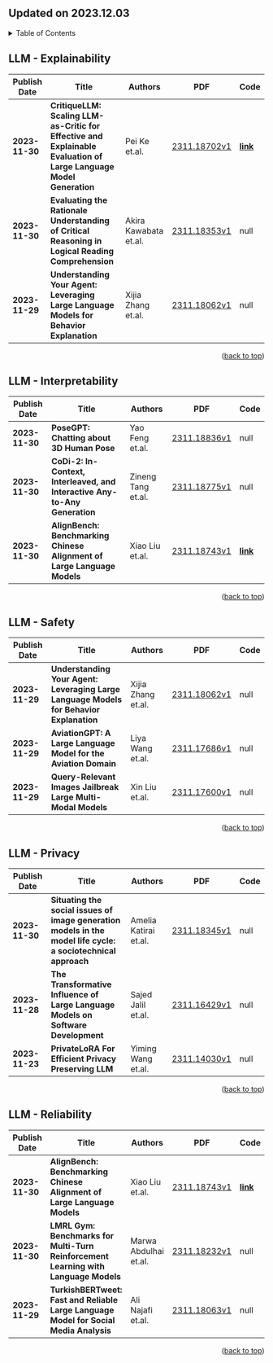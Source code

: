 ## Updated on 2023.12.03

<details>
  <summary>Table of Contents</summary>
  <ol>
    <li><a href=#LLM---Explainability>LLM - Explainability</a></li>
    <li><a href=#LLM---Interpretability>LLM - Interpretability</a></li>
    <li><a href=#LLM---Safety>LLM - Safety</a></li>
    <li><a href=#LLM---Privacy>LLM - Privacy</a></li>
    <li><a href=#LLM---Reliability>LLM - Reliability</a></li>
  </ol>
</details>

## LLM - Explainability

|Publish Date|Title|Authors|PDF|Code|
|---|---|---|---|---|
|**2023-11-30**|**CritiqueLLM: Scaling LLM-as-Critic for Effective and Explainable Evaluation of Large Language Model Generation**|Pei Ke et.al.|[2311.18702v1](http://arxiv.org/abs/2311.18702v1)|**[link](https://github.com/thu-coai/critiquellm)**|
|**2023-11-30**|**Evaluating the Rationale Understanding of Critical Reasoning in Logical Reading Comprehension**|Akira Kawabata et.al.|[2311.18353v1](http://arxiv.org/abs/2311.18353v1)|null|
|**2023-11-29**|**Understanding Your Agent: Leveraging Large Language Models for Behavior Explanation**|Xijia Zhang et.al.|[2311.18062v1](http://arxiv.org/abs/2311.18062v1)|null|

<p align=right>(<a href=#Updated-on-20231203>back to top</a>)</p>

## LLM - Interpretability

|Publish Date|Title|Authors|PDF|Code|
|---|---|---|---|---|
|**2023-11-30**|**PoseGPT: Chatting about 3D Human Pose**|Yao Feng et.al.|[2311.18836v1](http://arxiv.org/abs/2311.18836v1)|null|
|**2023-11-30**|**CoDi-2: In-Context, Interleaved, and Interactive Any-to-Any Generation**|Zineng Tang et.al.|[2311.18775v1](http://arxiv.org/abs/2311.18775v1)|null|
|**2023-11-30**|**AlignBench: Benchmarking Chinese Alignment of Large Language Models**|Xiao Liu et.al.|[2311.18743v1](http://arxiv.org/abs/2311.18743v1)|**[link](https://github.com/thudm/alignbench)**|

<p align=right>(<a href=#Updated-on-20231203>back to top</a>)</p>

## LLM - Safety

|Publish Date|Title|Authors|PDF|Code|
|---|---|---|---|---|
|**2023-11-29**|**Understanding Your Agent: Leveraging Large Language Models for Behavior Explanation**|Xijia Zhang et.al.|[2311.18062v1](http://arxiv.org/abs/2311.18062v1)|null|
|**2023-11-29**|**AviationGPT: A Large Language Model for the Aviation Domain**|Liya Wang et.al.|[2311.17686v1](http://arxiv.org/abs/2311.17686v1)|null|
|**2023-11-29**|**Query-Relevant Images Jailbreak Large Multi-Modal Models**|Xin Liu et.al.|[2311.17600v1](http://arxiv.org/abs/2311.17600v1)|null|

<p align=right>(<a href=#Updated-on-20231203>back to top</a>)</p>

## LLM - Privacy

|Publish Date|Title|Authors|PDF|Code|
|---|---|---|---|---|
|**2023-11-30**|**Situating the social issues of image generation models in the model life cycle: a sociotechnical approach**|Amelia Katirai et.al.|[2311.18345v1](http://arxiv.org/abs/2311.18345v1)|null|
|**2023-11-28**|**The Transformative Influence of Large Language Models on Software Development**|Sajed Jalil et.al.|[2311.16429v1](http://arxiv.org/abs/2311.16429v1)|null|
|**2023-11-23**|**PrivateLoRA For Efficient Privacy Preserving LLM**|Yiming Wang et.al.|[2311.14030v1](http://arxiv.org/abs/2311.14030v1)|null|

<p align=right>(<a href=#Updated-on-20231203>back to top</a>)</p>

## LLM - Reliability

|Publish Date|Title|Authors|PDF|Code|
|---|---|---|---|---|
|**2023-11-30**|**AlignBench: Benchmarking Chinese Alignment of Large Language Models**|Xiao Liu et.al.|[2311.18743v1](http://arxiv.org/abs/2311.18743v1)|**[link](https://github.com/thudm/alignbench)**|
|**2023-11-30**|**LMRL Gym: Benchmarks for Multi-Turn Reinforcement Learning with Language Models**|Marwa Abdulhai et.al.|[2311.18232v1](http://arxiv.org/abs/2311.18232v1)|null|
|**2023-11-29**|**TurkishBERTweet: Fast and Reliable Large Language Model for Social Media Analysis**|Ali Najafi et.al.|[2311.18063v1](http://arxiv.org/abs/2311.18063v1)|null|

<p align=right>(<a href=#Updated-on-20231203>back to top</a>)</p>

